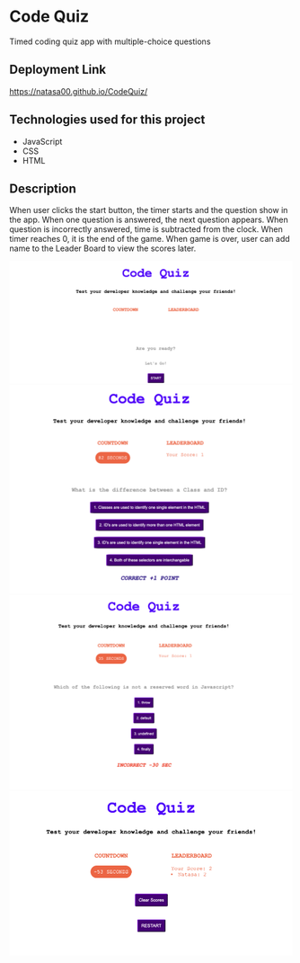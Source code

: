 # Code Quiz

Timed coding quiz app with multiple-choice questions

## Deployment Link

https://natasa00.github.io/CodeQuiz/

## Technologies used for this project

- JavaScript
- CSS
- HTML

## Description

When user clicks the start button, the timer starts and the question show in the app. When one question is answered, the next question appears. When question is incorrectly answered, time is subtracted from the clock. When timer reaches 0, it is the end of the game. When game is over, user can add name to the Leader Board to view the scores later.

![picture alt](Assets/screenshot1.png)
![picture alt](Assets/screenshot2.png)
![picture alt](Assets/screenshot3.png)
![picture alt](Assets/screenshot4.png)
